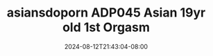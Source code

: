 --- 
title: "asiansdoporn  ADP045 Asian 19yr old 1st Orgasm"
description: "   video bokep asiansdoporn  ADP045 Asian 19yr old 1st Orgasm     new"
date: 2024-08-12T21:43:04-08:00
file_code: "nehupt2sef06"
draft: false
cover: "s8n1ka7wr6xewxt8.jpg"
tags: ["asiansdoporn", "Asian", "old", "Orgasm", "bokep-indo", "bokep-viral", "bokep-ig"]
length: 1025
fld_id: "1483176"
foldername: "Asiansdoporn 1"
categories: ["Asiansdoporn 1"]
views: 0
---